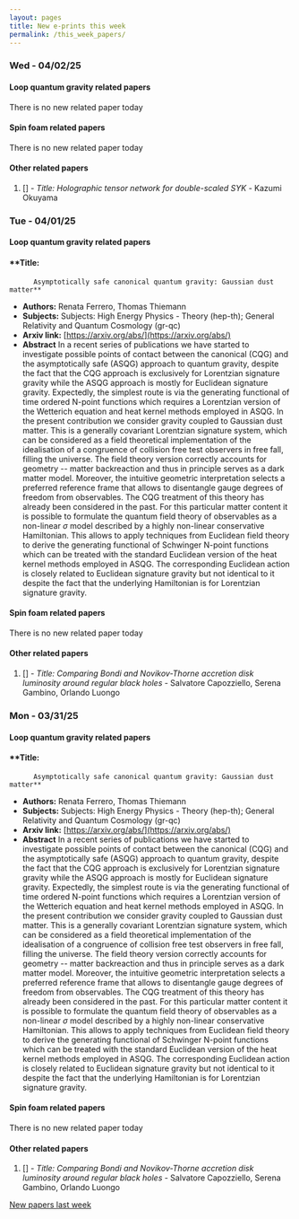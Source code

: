 ```yaml
---
layout: pages
title: New e-prints this week
permalink: /this_week_papers/
---
```




### Wed - 04/02/25

#### Loop quantum gravity related papers

There is no new related paper today 

#### Spin foam related papers

There is no new related paper today 



#### Other related papers

1. [[]](https://arxiv.org/abs/) - *Title:
          Holographic tensor network for double-scaled SYK* - Kazumi Okuyama



### Tue - 04/01/25

#### Loop quantum gravity related papers

#### **Title:
          Asymptotically safe canonical quantum gravity: Gaussian dust matter**
 - **Authors:** Renata Ferrero, Thomas Thiemann
 - **Subjects:** Subjects:
High Energy Physics - Theory (hep-th); General Relativity and Quantum Cosmology (gr-qc)
 - **Arxiv link:** [https://arxiv.org/abs/](https://arxiv.org/abs/)
 - **Abstract**
 In a recent series of publications we have started to investigate possible points of contact between the canonical (CQG) and the asymptotically safe (ASQG) approach to quantum gravity, despite the fact that the CQG approach is exclusively for Lorentzian signature gravity while the ASQG approach is mostly for Euclidean signature gravity. Expectedly, the simplest route is via the generating functional of time ordered N-point functions which requires a Lorentzian version of the Wetterich equation and heat kernel methods employed in ASQG. In the present contribution we consider gravity coupled to Gaussian dust matter. This is a generally covariant Lorentzian signature system, which can be considered as a field theoretical implementation of the idealisation of a congruence of collision free test observers in free fall, filling the universe. The field theory version correctly accounts for geometry -- matter backreaction and thus in principle serves as a dark matter model. Moreover, the intuitive geometric interpretation selects a preferred reference frame that allows to disentangle gauge degrees of freedom from observables. The CQG treatment of this theory has already been considered in the past. For this particular matter content it is possible to formulate the quantum field theory of observables as a non-linear $\sigma$ model described by a highly non-linear conservative Hamiltonian. This allows to apply techniques from Euclidean field theory to derive the generating functional of Schwinger N-point functions which can be treated with the standard Euclidean version of the heat kernel methods employed in ASQG. The corresponding Euclidean action is closely related to Euclidean signature gravity but not identical to it despite the fact that the underlying Hamiltonian is for Lorentzian signature gravity. 

#### Spin foam related papers

There is no new related paper today 



#### Other related papers

1. [[]](https://arxiv.org/abs/) - *Title:
          Comparing Bondi and Novikov-Thorne accretion disk luminosity around regular black holes* - Salvatore Capozziello, Serena Gambino, Orlando Luongo



### Mon - 03/31/25

#### Loop quantum gravity related papers

#### **Title:
          Asymptotically safe canonical quantum gravity: Gaussian dust matter**
 - **Authors:** Renata Ferrero, Thomas Thiemann
 - **Subjects:** Subjects:
High Energy Physics - Theory (hep-th); General Relativity and Quantum Cosmology (gr-qc)
 - **Arxiv link:** [https://arxiv.org/abs/](https://arxiv.org/abs/)
 - **Abstract**
 In a recent series of publications we have started to investigate possible points of contact between the canonical (CQG) and the asymptotically safe (ASQG) approach to quantum gravity, despite the fact that the CQG approach is exclusively for Lorentzian signature gravity while the ASQG approach is mostly for Euclidean signature gravity. Expectedly, the simplest route is via the generating functional of time ordered N-point functions which requires a Lorentzian version of the Wetterich equation and heat kernel methods employed in ASQG. In the present contribution we consider gravity coupled to Gaussian dust matter. This is a generally covariant Lorentzian signature system, which can be considered as a field theoretical implementation of the idealisation of a congruence of collision free test observers in free fall, filling the universe. The field theory version correctly accounts for geometry -- matter backreaction and thus in principle serves as a dark matter model. Moreover, the intuitive geometric interpretation selects a preferred reference frame that allows to disentangle gauge degrees of freedom from observables. The CQG treatment of this theory has already been considered in the past. For this particular matter content it is possible to formulate the quantum field theory of observables as a non-linear $\sigma$ model described by a highly non-linear conservative Hamiltonian. This allows to apply techniques from Euclidean field theory to derive the generating functional of Schwinger N-point functions which can be treated with the standard Euclidean version of the heat kernel methods employed in ASQG. The corresponding Euclidean action is closely related to Euclidean signature gravity but not identical to it despite the fact that the underlying Hamiltonian is for Lorentzian signature gravity. 

#### Spin foam related papers

There is no new related paper today 



#### Other related papers

1. [[]](https://arxiv.org/abs/) - *Title:
          Comparing Bondi and Novikov-Thorne accretion disk luminosity around regular black holes* - Salvatore Capozziello, Serena Gambino, Orlando Luongo






[New papers last week]({{site.url}}/archived/weekly/pre-prints/2025/03/31/archived_weekly_papers.html)